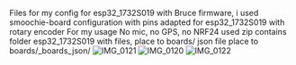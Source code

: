 Files for my config for esp32_1732S019 with Bruce firmware, i used smoochie-board configuration with pins adapted for esp32_1732S019 with rotary encoder
For my usage No mic, no GPS, no NRF24 used
zip contains folder esp32_1732S019 with files, place to boards/
json file place to boards/_boards_json/
![IMG_0121](https://github.com/user-attachments/assets/fa80bf96-9ce3-489e-8dbd-7436c7b9d8bb)
![IMG_0120](https://github.com/user-attachments/assets/9e18e0a1-1200-4391-af8f-03d1a6865866)
![IMG_0122](https://github.com/user-attachments/assets/194a555c-3fc7-4876-856f-211f2ffafac7)
